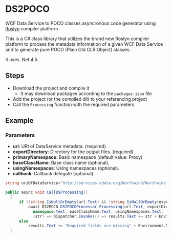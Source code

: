 # DS2POCO
WCF Data Service to POCO classes asyncronous code generator using [Roslyn](https://github.com/dotnet/roslyn) compiler platform

This is a C# class library that utilizes the brand new Roslyn compiler platform to process the metadata information of a given WCF Data Service and to generate pure POCO (Plain Old CLR Object) classes.

It uses .Net 4.5.

## Steps

* Download the project and compile it
  * It may download packages according to the `packages.json` file
* Add the project (or the compiled dll) to your referencing project
* Call the `Processing` function with the required parameters

## Example
### Parameters
* **uri**: URI of DataService metadata. (required)
* **exportDirectory**: Directory for the output files. (required)
* **primaryNamespace**: Basic namespace (default value: Proxy).
* **baseClassName**: Base class name (optional).
* **usingNamespaces**: Using namespaces (optional).
* **callback**: Callback delegate (optional)
   

```csharp
string uriOfDataService="http://services.odata.org/Northwind/Northwind.svc/$metadata" //notice the $metadata query parameter

public async void CallDSProcessing()
  {
      if (!string.IsNullOrEmpty(url.Text) && !string.IsNullOrEmpty(exportDirectory.Text))
          await DS2POCO.DS2POCOProcessor.Processing(url.Text, exportDirectory.Text, 
            namespace.Text, baseClassName.Text, usingNamespaces.Text, 
            (str) => Dispatcher.Invoke(() => results.Text += str + Environment.NewLine));
      else
          results.Text += "Required fields are missing" + Environment.NewLine;
  }
  ```




 

